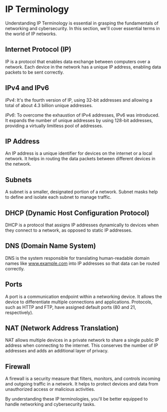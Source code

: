 # IP Terminology

Understanding IP Terminology is essential in grasping the fundamentals of networking and cybersecurity. In this section, we'll cover essential terms in the world of IP networks.

## Internet Protocol (IP)

IP is a protocol that enables data exchange between computers over a network. Each device in the network has a unique IP address, enabling data packets to be sent correctly.

## IPv4 and IPv6

_IPv4_: It's the fourth version of IP, using 32-bit addresses and allowing a total of about 4.3 billion unique addresses.

_IPv6_: To overcome the exhaustion of IPv4 addresses, IPv6 was introduced. It expands the number of unique addresses by using 128-bit addresses, providing a virtually limitless pool of addresses.

## IP Address

An IP address is a unique identifier for devices on the internet or a local network. It helps in routing the data packets between different devices in the network.

## Subnets

A subnet is a smaller, designated portion of a network. Subnet masks help to define and isolate each subnet to manage traffic.

## DHCP (Dynamic Host Configuration Protocol)

DHCP is a protocol that assigns IP addresses dynamically to devices when they connect to a network, as opposed to static IP addresses.

## DNS (Domain Name System)

DNS is the system responsible for translating human-readable domain names like www.example.com into IP addresses so that data can be routed correctly.

## Ports

A port is a communication endpoint within a networking device. It allows the device to differentiate multiple connections and applications. Protocols, such as HTTP and FTP, have assigned default ports (80 and 21, respectively).

## NAT (Network Address Translation)

NAT allows multiple devices in a private network to share a single public IP address when connecting to the internet. This conserves the number of IP addresses and adds an additional layer of privacy.

## Firewall

A firewall is a security measure that filters, monitors, and controls incoming and outgoing traffic in a network. It helps to protect devices and data from unauthorized access or malicious activities.

By understanding these IP terminologies, you'll be better equipped to handle networking and cybersecurity tasks.

